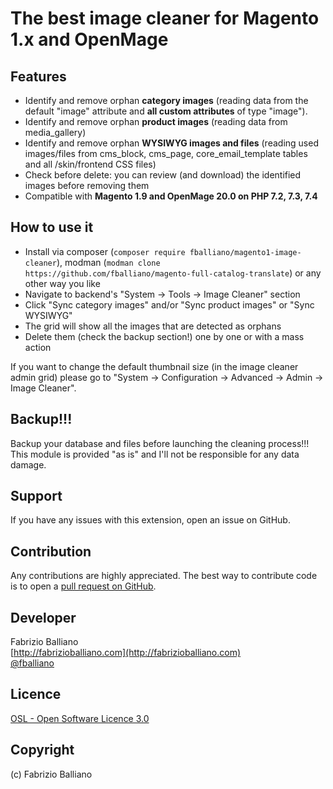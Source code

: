 # The best image cleaner for Magento 1.x and OpenMage

Features
---------
- Identify and remove orphan **category images** (reading data from the default "image" attribute and **all custom attributes** of type "image").
- Identify and remove orphan **product images** (reading data from media_gallery)
- Identify and remove orphan **WYSIWYG images and files** (reading used images/files from cms_block, cms_page, core_email_template tables and all /skin/frontend CSS files)
- Check before delete: you can review (and download) the identified images before removing them
- Compatible with **Magento 1.9 and OpenMage 20.0 on PHP 7.2, 7.3, 7.4**

How to use it
-------------
- Install via composer (`composer require fballiano/magento1-image-cleaner`), 
  modman (`modman clone https://github.com/fballiano/magento-full-catalog-translate`)
  or any other way you like
- Navigate to backend's "System -> Tools -> Image Cleaner" section
- Click "Sync category images" and/or "Sync product images" or "Sync WYSIWYG"
- The grid will show all the images that are detected as orphans
- Delete them (check the backup section!) one by one or with a mass action

If you want to change the default thumbnail size (in the image cleaner admin grid) please go to
"System -> Configuration -> Advanced -> Admin -> Image Cleaner".

Backup!!!
---------
Backup your database and files before launching the cleaning process!!!
This module is provided "as is" and I'll not be responsible for any data damage.

Support
-------
If you have any issues with this extension, open an issue on GitHub.

Contribution
------------
Any contributions are highly appreciated. The best way to contribute code is to open a
[pull request on GitHub](https://help.github.com/articles/using-pull-requests).

Developer
---------
Fabrizio Balliano  
[http://fabrizioballiano.com](http://fabrizioballiano.com)  
[@fballiano](https://twitter.com/fballiano)

Licence
-------
[OSL - Open Software Licence 3.0](http://opensource.org/licenses/osl-3.0.php)

Copyright
---------
(c) Fabrizio Balliano
